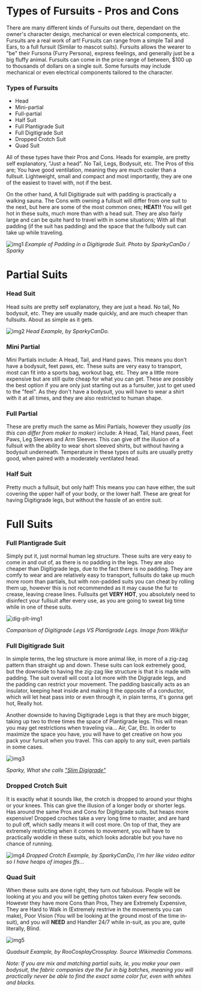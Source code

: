 

# Types of Fursuits - Pros and Cons

There are many different kinds of Fursuits out there, dependant on the owner's character design, mechanical or even electrical components, etc. Fursuits are a real work of art! Fursuits can range from a simple Tail and Ears, to a full fursuit (Similar to mascot suits).
Fursuits allows the wearer to "be" their Fursona (Furry Persona), express feelings, and generally just be a big fluffy animal. Fursuits can come in the price range of between, $100 up to thousands of dollars on a single suit. Some fursuits may include mechanical or even electrical components tailored to the character.

### Types of Fursuits
 * Head
 * Mini-partial
 * Full-partial
 * Half Suit
 * Full Plantigrade Suit
 * Full Digitigrade Suit
 * Dropped Crotch Suit
 * Quad Suit
 
All of these types have their Pros and Cons. Heads for example, are pretty self explanatory, "Just a head". No Tail, Legs, Bodysuit, etc.
The Pros of this are; You have good ventilation, meaning they are much cooler than a fullsuit. Lightweight, small and compact and most importantly, they are one of the easiest to travel with, not if the best.

On the other hand, A full Digitigrade suit with padding is practically a walking sauna. The Cons with owning a fullsuit will differ from one suit to the next, but here are some of the most common ones; **HEAT!!** You will get hot in these suits, much more than with a head suit. They are also fairly large and can be quite hard to travel with in some situations; With all that padding (if the suit has padding) and the space that the fullbody suit can take up while traveling.

![img1](https://i.imgur.com/M3jgnnY.jpg)
_Example of Padding in a Digitigrade Suit. Photo by SparkyCanDo / Sparky_

# Partial Suits

### Head Suit
Head suits are pretty self explanatory, they are just a head. No tail, No bodysuit, etc. They are usually made quickly, and are much cheaper than fullsuits. About as simple as it gets.

![img2](https://i.imgur.com/Qpz8wIt.jpg)
_Head Example, by SparkyCanDo._

### Mini Partial
Mini Partials include: A Head, Tail, and Hand paws. This means you don't have a bodysuit, feet paws, etc. These suits are very easy to transport, most can fit into a sports bag, workout bag, etc. They are a little more expensive but are still quite cheap for what you can get. These are possibly the best option if you are only just starting out as a fursuiter, just to get used to the "feel". As they don't have a bodysuit, you will have to wear a shirt with it at all times, and they are also restricted to human shape.

### Full Partial
These are pretty much the same as Mini Partials, however they *usually (as this can differ from maker to maker)* include: A Head, Tail, Hand paws, Feet Paws, Leg Sleeves and Arm Sleeves. This can give off the illusion of a fullsuit with the ability to wear short sleeved shirts, but without having a bodysuit underneath. Temperature in these types of suits are usually pretty good, when paired with a moderately ventilated head.

### Half Suit
Pretty much a fullsuit, but only half! This means you can have either, the suit covering the upper half of your body, or the lower half. These are great for having Digitigrade legs, but without the hassle of an entire suit.

# Full Suits

### Full Plantigrade Suit
Simply put it, just normal human leg structure. These suits are very easy to come in and out of, as there is no padding in the legs. They are also cheaper than Digitigrade legs, due to the fact there is no padding. They are comfy to wear and are relatively easy to transport, fullsuits do take up much more room than partials, but with non-padded suits you can cheat by rolling them up, however this is not recommended as it may cause the fur to crease, leaving crease lines. Fullsuits get **VERY HOT**, you absolutely need to disinfect your fullsuit after every use, as you are going to sweat big time while in one of these suits.

![dig-plt-img1](https://i.imgur.com/OL8HitQ.gif)

_Comparison of Digitigrade Legs VS Plantigrade Legs. Image from Wikifur_


### Full Digitigrade Suit
In simple terms, the leg structure is more animal like, in more of a zig-zag pattern than straight up and down. These suits can look extremely good, but the downside to having the zig-zag like structure is that it is made with padding. The suit overall will cost a lot more with the Digigrade legs, and the padding can restrict your movement. The padding basically acts as an insulator, keeping heat inside and making it the opposite of a conductor, which will let heat pass into or even through it, in plain terms, it's gonna get hot, Really hot.

Another downside to having Digitigrade Legs is that they are much bigger, taking up two to three times the space of Plantigrade legs. This will mean you may get restrictions when traveling via... Air, Car, Etc. In order to maximize the space you have, you will have to get creative on how you pack your fursuit when you travel. This can apply to any suit, even partials in some cases.

![img3](https://i.imgur.com/8vMYmdl.jpg)

_Sparky, What she calls ["Slim Digigrade"](https://i.imgur.com/jWV7LLc.jpg)_

### Dropped Crotch Suit
It is exactly what it sounds like, the crotch is dropped to around your thighs or your knees. This can give the illusion of a longer body or shorter legs. Has around the same Pros and Cons for Digitigrade suits, but heaps more expensive! Dropped croches take a very long time to master, and are hard to pull off, which sadly means it will cost more. On top of that, they are extremely restricting when it comes to movement, you will have to practically woddle in these suits, which looks adorable but you have no chance of running.

![img4](https://i.imgur.com/7n9WXeq.jpg)
_Dropped Crotch Example, by SparkyCanDo, I'm her like video editor so I have heaps of images ffs..._

### Quad Suit
When these suits are done right, they turn out fabulous. People will be looking at you and you will be getting photos taken every few seconds. However they have more Cons than Pros, They are Extremely Expensive, They are Hard to Walk in (Extremely restrive in the movements you can make), Poor Vision (You will be looking at the ground most of the time in-suit), and you will **NEED** and Handler 24/7 while in-suit, as you are, quite literally, Blind.

![img5](https://i.imgur.com/TzPPLzO.jpg)

_Quadsuit Example, by RooCosplayCrossplay. Source Wikimedia Commons._

_Note: If you are mix and matching partial suits, Ie, you make your own bodysuit, the fabric companies dye the fur in big batches, meaning you will practically never be able to find the exact same color fur, even with whites and blacks._




